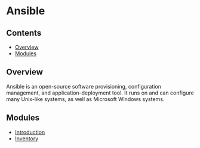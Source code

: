 # Ansible

<!--TOC_START-->
## Contents
- [Overview](#overview)
- [Modules](#modules)

<!--TOC_END-->
## Overview
Ansible is an open-source software provisioning, configuration management, and application-deployment tool.
It runs on and can configure many Unix-like systems, as well as Microsoft Windows systems.
<!--MODULES_START-->
## Modules
- [Introduction](./modules/introduction)
- [Inventory](./modules/inventory)
<!--MODULES_END-->
